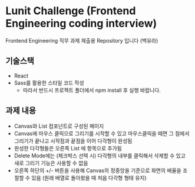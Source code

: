 # Lunit Challenge (Frontend Engineering coding interview)
Frontend Engineering 직무 과제 제출용 Repository 입니다 (백유라)

## 기술스택
- React
- Sass를 활용한 스타일 코드 작성
  - 따라서 반드시 프로젝트 폴더에서 npm install 후 실행 바랍니다. 

## 과제 내용
- Canvas와 List 컴포넌트로 구성된 페이지
- Canvas에 마우스 클릭으로 그리기를 시작할 수 있고 마우스클릭을 떼면 그 점에서 그리기가 끝나고 시작점과 끝점을 이어 다각형이 완성됨
- 완성한 다각형들은 오른쪽 List 에 항목으로 추가됨
- Delete Mode에는 (체크박스 선택 시) 다각형의 내부를 클릭해서 삭제할 수 있고 새로 그리기 기능은 사용할 수 없음
- 오른쪽 하단의 +/- 버튼을 사용해 Canvas의 정중앙을 기준으로 화면의 배율을 조절할 수 있음 (원래 배열로 돌아왔을 때 처음 다각형 형태 유지)

